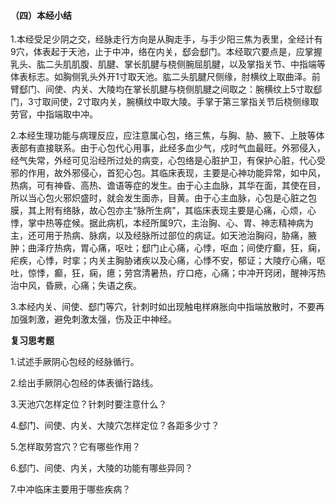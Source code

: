 ####  （四）本经小结

1.本经受足少阴之交，经脉走行方向是从胸走手，与手少阳三焦为表里，全经计有9穴，体表起于天池，止于中冲，络在内关，郄会郄门。本经取穴要点是，应掌握乳头、肱二头肌肌腹、肌腱、掌长肌腱与桡侧腕屈肌腱，以及掌指关节、中指端等体表标志。如胸侧乳头外开1寸取天池。肱二头肌腱尺侧缘，肘横纹上取曲泽。前臂郄门、间使、内关、大陵均在掌长肌腱与桡侧肌腱之间取之：腕横纹上5寸取郄门，3寸取间使，2寸取内关，腕横纹中取大陵。手掌于第三掌指关节后桡侧缘取劳官，中指端取中冲。

2.本经生理功能与病理反应，应注意属心包，络三焦，与胸、胁、腋下、上肢等体表部有直接联系。由于心包代心用事，此经多血少气，戍时气血最旺。外邪侵入，经气失常，外经可见沿经所过处的病变，心包络是心脏护卫，有保护心脏，代心受邪的作用，故外邪侵心，首犯心包。其临床表现，主要是心神功能异常，如中风，热病，可有神昏、高热、谵语等症的发生。由于心主血脉，其华在面，其使在目，所以当心包火邪炽盛时，就会发生面赤，目黄。由于心主血脉，心包是心脏之包膜，其上附有络脉，故心包亦主“脉所生病"，其临床表现主要是心痛，心烦，心悸，掌中热等症候。据此病机，本经所属9穴，主治胸、心、胃、神志精神病为主，还可用于热病、脉病，以及经脉所过部位的病证。如天池治胸闷，胁痛，腋肿；曲泽疗热病，胃心痛，呕吐；郄门止心痛，心悸，呕血；间使疗癫，狂，痫，疟疾，心悸，时挛；内关主胸胁诸疾以及心痛，心悸不安，郁证；大陵疗心痛，呕吐，惊悸，癫，狂，痫，癔；劳宫清暑热，疗口疮，心痛；中冲开窍闭，醒神泻热治中风，昏厥，心痛；失语之疾。

3.本经内关、间使、郄门等穴，针刺时如出现触电样麻胀向中指端放散时，不要再加强刺激，避免刺激太强，伤及正中神经。

**复习思考题**

1.试述手厥阴心包经的经脉循行。

2.绘出手厥阴心包经的体表循行路线。

3.天池穴怎样定位？针刺时要注意什么？

4.郄门、间使、内关、大陵穴怎样定位？各距多少寸？

5.怎样取劳宫穴？它有哪些作用？

6.郄门、间使、内关，大陵的功能有哪些异同？

7.中冲临床主要用于哪些疾病？
